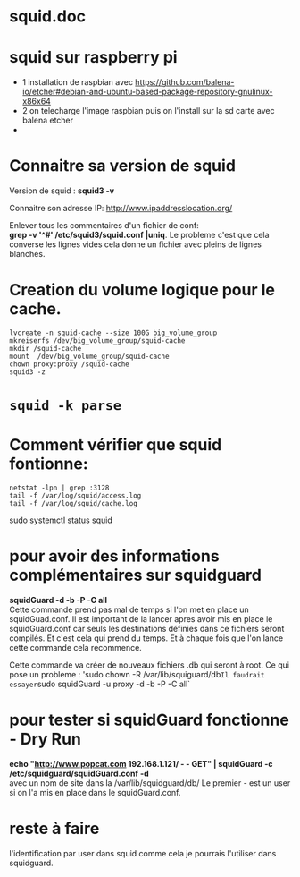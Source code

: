 # squid.doc
# squid sur raspberry pi
- 1 installation de raspbian avec https://github.com/balena-io/etcher#debian-and-ubuntu-based-package-repository-gnulinux-x86x64 
- 2 on telecharge l'image raspbian puis on l'install sur la sd carte avec balena etcher
- 
# Connaitre sa version de squid

Version de squid : **squid3 -v**

Connaitre son adresse IP: http://www.ipaddresslocation.org/

Enlever tous les commentaires d'un fichier de conf:  
**grep -v '^#' /etc/squid3/squid.conf |uniq**. 
Le probleme c'est que cela converse les lignes vides cela donne un fichier avec pleins de lignes blanches.

# Creation du volume logique pour le cache.
```
lvcreate -n squid-cache --size 100G big_volume_group
mkreiserfs /dev/big_volume_group/squid-cache
mkdir /squid-cache
mount  /dev/big_volume_group/squid-cache
chown proxy:proxy /squid-cache
squid3 -z
```
# `squid -k parse`
# Comment vérifier que squid fontionne:
```
netstat -lpn | grep :3128
tail -f /var/log/squid/access.log
tail -f /var/log/squid/cache.log
```
sudo systemctl status squid
# pour avoir des informations complémentaires sur squidguard
**squidGuard -d -b -P -C all**  
Cette commande prend pas mal de temps si l'on met en place un squidGuad.conf.
Il est important de la lancer apres avoir mis en place le squidGuard.conf car seuls les destinations définies dans ce fichiers seront compilés. Et c'est cela qui prend du temps. Et à chaque fois que l'on lance cette commande cela recommence.

Cette commande va créer de nouveaux fichiers .db qui seront à root. Ce qui pose un probleme : 'sudo chown -R /var/lib/squiguard/db`
Il faudrait essayer `sudo squidGuard -u proxy -d -b -P -C all`

# pour tester si squidGuard fonctionne - Dry Run
**echo "http://www.popcat.com 192.168.1.121/ - - GET" | squidGuard -c /etc/squidguard/squidGuard.conf -d**  
avec un nom de site dans la /var/lib/squidguard/db/
Le premier - est un user si on l'a mis en place dans le squidGuard.conf.

# reste à faire 
l'identification par user dans squid comme cela je pourrais l'utiliser dans squidguard.
